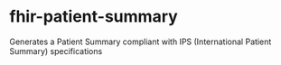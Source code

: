 # fhir-patient-summary
Generates a Patient Summary compliant with IPS (International Patient Summary) specifications
